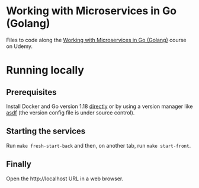# Working with Microservices in Go (Golang)

Files to code along the [Working with Microservices in Go (Golang)](https://www.udemy.com/course/working-with-microservices-in-go/) course on Udemy.

# Running locally

## Prerequisites

Install Docker and Go version 1.18 [directly](https://go.dev/doc/install) or by using a version manager like [asdf](https://asdf-vm.com/) (the version config file is under source control).

## Starting the services

Run `make fresh-start-back` and then, on another tab, run `make start-front`.

## Finally

Open the http://localhost URL in a web browser.
